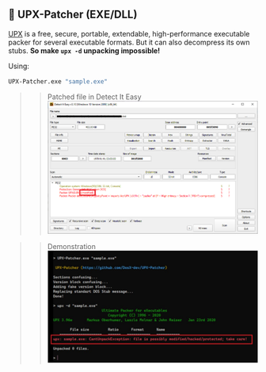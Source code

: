 ## 🦾 UPX-Patcher (EXE/DLL)
[UPX](https://upx.github.io/) is a free, secure, portable, extendable, high-performance executable packer for several executable formats. But it can also decompress its own stubs. **So make `upx -d` unpacking impossible!**

Using:
```cmd
UPX-Patcher.exe "sample.exe"
```

>> Patched file in Detect It Easy
![](die.jpg)

>> Demonstration
![](cmd.jpg)